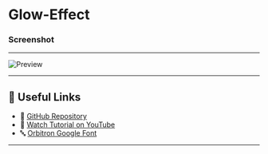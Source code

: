 # Glow-Effect

### Screenshot

---

![Preview](./screenshot.jpg)

---

## 🔗 Useful Links

- 📁 [GitHub Repository](https://github.com/Boys43/Day-3-Digital-Clock-Vibe-coder.git)
- 🎥 [Watch Tutorial on YouTube](https://youtube.com/shorts/W2_Pe6HpRpg?feature=share)
- 🔤 [Orbitron Google Font](https://fonts.google.com/specimen/Orbitron)

---
